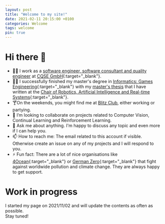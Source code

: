 ```yaml
---
layout: post
title: "Welcome to my site!"
date: 2021-02-11 20:15:00 +0100
categories: Welcome
tags: welcome
pin: true
---
```


# Hi there 👋

- 👨‍💻 I work as a [software engineer, software consultant and quality engineer](https://www.cqse.eu/de/company/team/marcel-bruckner/) at [CQSE GmbH](https://cqse.eu){:target="\_blank"}.
- 👨‍🎓 I successfully finished my master's degree in [Informatics: Games Engineering](https://www.tum.de/en/studies/degree-programs/detail/informatics-games-engineering-master-of-science-msc){:target="\_blank"} with my [master's thesis](https://docs.google.com/viewer?url=https://raw.githubusercontent.com/Brucknem/CDN/main/master-thesis.pdf) that I have written at the [Chair of Robotics, Artificial Intelligence and Real-time Systems](https://www.in.tum.de/en/i06/home/){:target="\_blank"}.
- 🍸On the weekends, you might find me at [Blitz Club](https://www.blitz.club/), either working or partying.
- 👯 I’m looking to collaborate on projects related to Computer Vision, Continual Learning and Reinforcement Learning.
- 💬 Ask me about anything. I'm happy to discuss any topic and even more if I can help you.
- 📫 How to reach me: The email related to this account if visible. Otherwise create an issue on any of my projects and I will respond to you.
- ⚡ Fun fact: There are a lot of nice organisations like [4Ocean](https://www.4ocean.com/){:target="\_blank"} or [German Zero](https://www.germanzero.de){:target="\_blank"} that fight against worldwide pollution and climate change. They are always happy to get support.

# Work in progress

I started my page on 2021/11/02 and will update the contents as often as possible.  
Stay tuned!
